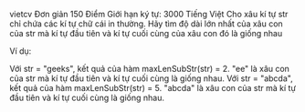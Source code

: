vietcv Đơn giản 150 Điểm
Giới hạn ký tự: 3000 
Tiếng Việt
Cho xâu kí tự str chỉ chứa các kí tự chữ cái in thường. Hãy tìm độ dài lớn nhất của xâu con của str mà kí tự đầu tiên và kí tự cuối cùng của xâu con đó là giống nhau

Ví dụ:

Với str = "geeks", kết quả của hàm maxLenSubStr(str) = 2.
"ee" là xâu con của str mà kí tự đầu tiên và kí tự cuối cùng là giống nhau.
Với str = "abcda", kết quả của hàm maxLenSubStr(str) = 5.
"abcda" là xâu con của str mà kí tự đầu tiên và kí tự cuối cùng là giống nhau.